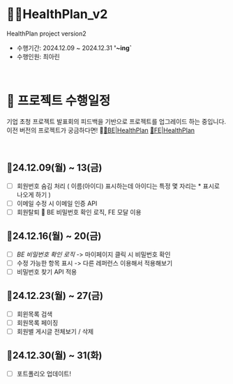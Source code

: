 # 💪🏻HealthPlan_v2
HealthPlan project version2
<br />
- 수행기간: 2024.12.09 ~ 2024.12.31 **'~ing`**
- 수행인원: 최아린

<br />

# 📂 프로젝트 수행일정
기업 초청 프로젝트 발표회의 피드백을 기반으로 프로젝트를 업그레이드 하는 중입니다.
<br /> 이전 버전의 프로젝트가 궁금하다면! 🔗[📕BE|HealthPlan](https://github.com/CHOI-AHRIN/HealthPlan) [📕FE|HealthPlan](https://github.com/CHOI-AHRIN/HealthPlan_front)

<br /> 

 ## 📆24.12.09(월) ~ 13(금)
- [ ] 회원번호 숨김 처리 ( 이름(아이디) 표시하는데 아이디는 특정 몇 자리는 * 표시로 나오게 하기 )
- [ ] 이메일 수정 시 이메일 인증 API
- [ ] 회원탈퇴  BE 비밀번호 확인 로직, FE 모달 이용

##  📆24.12.16(월) ~ 20(금)
- [ ] *BE 비밀번호 확인 로직* -> 마이페이지 클릭 시 비밀번호 확인
- [ ] 수정 가능한 항목 표시 -> 다른 레퍼런스 이용해서 적용해보기
- [ ] 비밀번호 찾기  API 적용

## 📆24.12.23(월) ~ 27(금) 
- [ ] 회윈목록 검색
- [ ] 회원목록 페이징
- [ ] 회원별 게시글 전체보기 / 삭제

## 📆24.12.30(월) ~ 31(화)
- [ ] 포트폴리오 업데이트!
